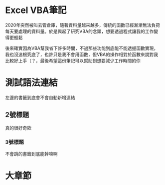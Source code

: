 # Excel VBA筆記

2020年突然被叫去管倉庫，隨著資料量越來越多，傳統的函數已經漸漸無法負荷每天要處理的資料量。於是興起了研究VBA的念頭，想要透過程式讓我的工作變得更輕鬆

後來確實因為VBA幫我省下許多時間，不過那些功能到底能不能透握函數實現，我也沒追根究底了，也許只是我不會用函數，但VBA的操作相對於函數來說對我比較好上手（？，最後希望這份筆記可以幫助到想要減少工作時間的你

# 測試語法連結

左邊的書籤到底會不會自動新增連結

## 2號標題

真的很好奇欸

### 3號標題

不會跳的書籤到底能幹嘛啊

# 大章節
